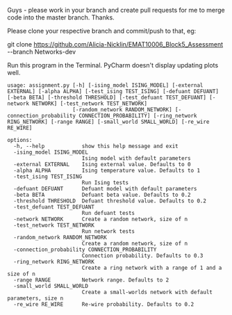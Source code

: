 Guys - please work in your branch and create pull requests for me to merge code into the master branch. Thanks.

Please clone your respective branch and commit/push to that, eg:

  git clone https://github.com/Alicia-Nicklin/EMAT10006_Block5_Assessment --branch Networks-dev

Run this program in the Terminal. PyCharm doesn't display updating plots well.

```
usage: assignment.py [-h] [-ising_model ISING_MODEL] [-external EXTERNAL] [-alpha ALPHA] [-test_ising TEST_ISING] [-defuant DEFUANT] [-beta BETA] [-threshold THRESHOLD] [-test_defuant TEST_DEFUANT] [-network NETWORK] [-test_network TEST_NETWORK]
                     [-random_network RANDOM_NETWORK] [-connection_probability CONNECTION_PROBABILITY] [-ring_network RING_NETWORK] [-range RANGE] [-small_world SMALL_WORLD] [-re_wire RE_WIRE]

options:
  -h, --help            show this help message and exit
  -ising_model ISING_MODEL
                        Ising model with default parameters
  -external EXTERNAL    Ising external value. Defaults to 0
  -alpha ALPHA          Ising temperature value. Defaults to 1
  -test_ising TEST_ISING
                        Run Ising tests
  -defuant DEFUANT      Defuant model with default parameters
  -beta BETA            Defuant beta value. Defaults to 0.2
  -threshold THRESHOLD  Defuant threshold value. Defaults to 0.2
  -test_defuant TEST_DEFUANT
                        Run defuant tests
  -network NETWORK      Create a random network, size of n
  -test_network TEST_NETWORK
                        Run network tests
  -random_network RANDOM_NETWORK
                        Create a random network, size of n
  -connection_probability CONNECTION_PROBABILITY
                        Connection probability. Defaults to 0.3
  -ring_network RING_NETWORK
                        Create a ring network with a range of 1 and a size of n
  -range RANGE          Network range. Defaults to 2
  -small_world SMALL_WORLD
                        Create a small-worlds network with default parameters, size n
  -re_wire RE_WIRE      Re-wire probability. Defaults to 0.2
```
